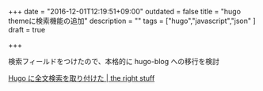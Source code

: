 +++
date = "2016-12-01T12:19:51+09:00"
outdated = false
title = "hugo themeに検索機能の追加"
description = ""
tags = ["hugo","javascript","json"
]
draft = true

+++

検索フィールドをつけたので、本格的に hugo-blog への移行を検討


[Hugo に全文検索を取り付けた \| the right stuff](http://rs.luminousspice.com/hugo-site-search/)
